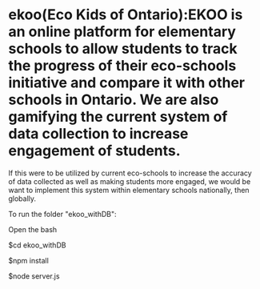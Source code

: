 # ekoo(Eco Kids of Ontario):EKOO is an online platform for elementary schools to allow students to track the progress of their eco-schools initiative and compare it with other schools in Ontario. We are also gamifying the current system of data collection to increase engagement of students.

If this were to be utilized by current eco-schools to increase the accuracy of data collected as well as making students more engaged, we would be want to implement this system within elementary schools nationally, then globally.

To run the folder "ekoo_withDB":

Open the bash

$cd ekoo_withDB

$npm install

$node server.js
